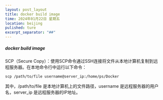 ```yaml
---
layout: post_layout
title: docker build image
time: 2024年01月22日 星期五
location: beijing
pulished: ture
excerpt_separator: "##"
---
```

##### docker build image
SCP（Secure Copy）：使用SCP命令通过SSH连接将文件从本地计算机复制到远程服务器。在本地命令行中运行以下命令：
```
scp /path/to/file username@server_ip:/home/ps/Docker
```
其中，/path/to/file 是本地计算机上的文件路径，username 是远程服务器的用户名，server_ip 是远程服务器的IP地址。

